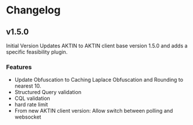 # Changelog

## v1.5.0

Initial Version
Updates AKTIN to AKTIN client base version 1.5.0 and adds a specific feasibility plugin.

### Features

* Update Obfuscation to Caching Laplace Obfuscation and Rounding to nearest 10.
* Structured Query validation
* CQL validation
* hard rate limit
* From new AKTIN client version: Allow switch between polling and websocket